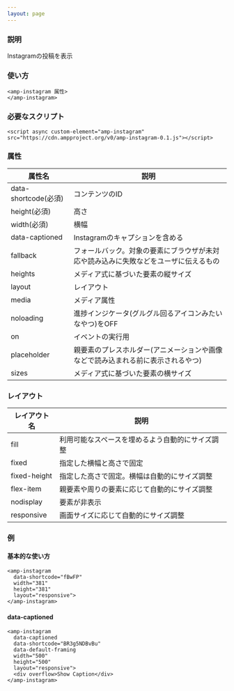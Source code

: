 ```yaml
---
layout: page
---
```


### 説明

Instagramの投稿を表示

### 使い方

    <amp-instagram 属性>
    </amp-instagram>

### 必要なスクリプト

    <script async custom-element="amp-instagram" src="https://cdn.ampproject.org/v0/amp-instagram-0.1.js"></script>

### 属性

| 属性名               | 説明                                                   |
|----------------------|--------------------------------------------------------|
| data-shortcode(必須) | コンテンツのID                                               |
| height(必須)         | 高さ                                                    |
| width(必須)          | 横幅                                                   |
| data-captioned       | Instagramのキャプションを含める                                  |
| fallback             | フォールバック。対象の要素にブラウザが未対応や読み込みに失敗などをユーザに伝えるもの |
| heights              | メディア式に基づいた要素の縦サイズ                                 |
| layout               | レイアウト                                                  |
| media                | メディア属性                                               |
| noloading            | 進捗インジケータ(グルグル回るアイコンみたいなやつ)をOFF                      |
| on                   | イベントの実行用                                            |
| placeholder          | 親要素のプレスホルダー(アニメーションや画像などで読み込まれる前に表示されるやつ)    |
| sizes                | メディア式に基づいた要素の横サイズ                                 |

### レイアウト

| レイアウト名      | 説明                               |
|--------------|----------------------------------|
| fill         | 利用可能なスペースを埋めるよう自動的にサイズ調整 |
| fixed        | 指定した横幅と高さで固定                |
| fixed-height | 指定した高さで固定。横幅は自動的にサイズ調整 |
| flex-item    | 親要素や周りの要素に応じて自動的にサイズ調整 |
| nodisplay    | 要素が非表示                        |
| responsive   | 画面サイズに応じて自動的にサイズ調整         |

### 例

#### 基本的な使い方

    <amp-instagram
      data-shortcode="fBwFP"
      width="381"
      height="381"
      layout="responsive">
    </amp-instagram>

#### data-captioned

    <amp-instagram
      data-captioned
      data-shortcode="BR3g5NDBvBu"
      data-default-framing
      width="500"
      height="500"
      layout="responsive">
      <div overflow>Show Caption</div>
    </amp-instagram>
